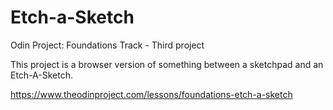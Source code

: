 # Etch-a-Sketch
Odin Project: Foundations Track - Third project 

This project is a browser version of something between a sketchpad and an Etch-A-Sketch.

https://www.theodinproject.com/lessons/foundations-etch-a-sketch
